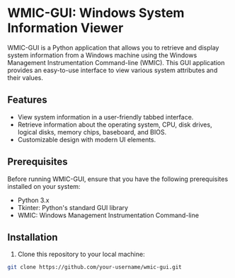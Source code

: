 # WMIC-GUI: Windows System Information Viewer

WMIC-GUI is a Python application that allows you to retrieve and display system information from a Windows machine using the Windows Management Instrumentation Command-line (WMIC). This GUI application provides an easy-to-use interface to view various system attributes and their values.

## Features

- View system information in a user-friendly tabbed interface.
- Retrieve information about the operating system, CPU, disk drives, logical disks, memory chips, baseboard, and BIOS.
- Customizable design with modern UI elements.

## Prerequisites

Before running WMIC-GUI, ensure that you have the following prerequisites installed on your system:

- Python 3.x
- Tkinter: Python's standard GUI library
- WMIC: Windows Management Instrumentation Command-line

## Installation

1. Clone this repository to your local machine:

```bash
git clone https://github.com/your-username/wmic-gui.git
